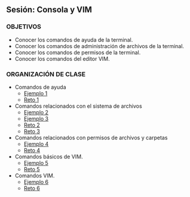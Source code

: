 ## Sesión: Consola y VIM

### OBJETIVOS
 - Conocer los comandos de ayuda de la terminal.
 - Conocer los comandos de administración de archivos de la terminal.
 - Conocer los comandos de permisos de la terminal.
 - Conocer los comandos del editor VIM. 

### ORGANIZACIÓN DE CLASE
- Comandos de ayuda
    - [Ejemplo 1](Ejemplo-01)
    - [Reto 1](Reto-01)
- Comandos relacionados con el sistema de archivos
    - [Ejemplo 2](Ejemplo-02)
    - [Ejemplo 3](Ejemplo-03)
    - [Reto 2](Reto-02)
    - [Reto 3](Reto-03)
- Comandos relacionados con permisos de archivos y carpetas
    - [Ejemplo 4](Ejemplo-04)
    - [Reto 4](Reto-04)
- Comandos básicos de VIM.
    - [Ejemplo 5](Ejemplo-05)
    - [Reto 5](Reto-05)
- Comandos VIM.
    - [Ejemplo 6](Ejemplo-06)
    - [Reto 6](Reto-06)